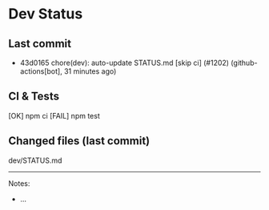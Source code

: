 # Dev Status

## Last commit
- 43d0165 chore(dev): auto-update STATUS.md [skip ci] (#1202) (github-actions[bot], 31 minutes ago)
## CI & Tests
[OK] npm ci
[FAIL] npm test

## Changed files (last commit)
dev/STATUS.md

---
Notes:
- ...
